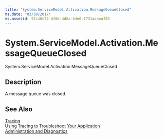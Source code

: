 ```yaml
---
title: "System.ServiceModel.Activation.MessageQueueClosed"
ms.date: "03/30/2017"
ms.assetid: 92c40c72-4f0d-4d8a-bde0-1731aaaeaf89
---
```

# System.ServiceModel.Activation.MessageQueueClosed
System.ServiceModel.Activation.MessageQueueClosed  
  
## Description  
 A message queue was closed.  
  
## See Also  
 [Tracing](../../../../../docs/framework/wcf/diagnostics/tracing/index.md)  
 [Using Tracing to Troubleshoot Your Application](../../../../../docs/framework/wcf/diagnostics/tracing/using-tracing-to-troubleshoot-your-application.md)  
 [Administration and Diagnostics](../../../../../docs/framework/wcf/diagnostics/index.md)
